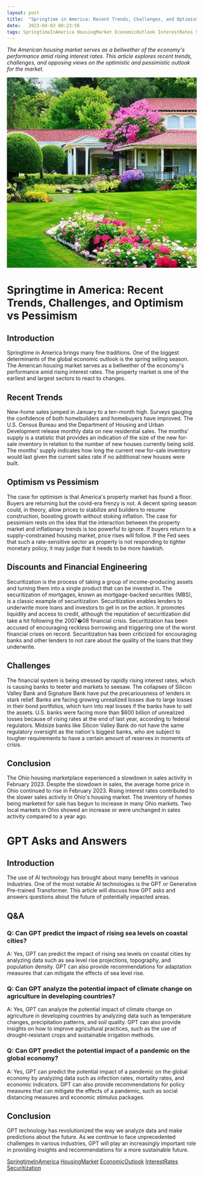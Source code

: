 ```yaml
---
layout: post
title:  "Springtime in America: Recent Trends, Challenges, and Optimism vs Pessimism"
date:   2023-04-03 00:23:56 
tags: SpringtimeInAmerica HousingMarket EconomicOutlook InterestRates Securitization
---
```

*The American housing market serves as a bellwether of the economy's performance amid rising interest rates. This article explores recent trends, challenges, and opposing views on the optimistic and pessimistic outlook for the market.*

![A bright and sunny image of a suburban house with a well-manicured lawn and blooming flowers, conveying a sense of warmth and comfort.](/assets/fdfaad69-f1c8-4bd9-9a4d-6341ff378c0c.jpg)

# Springtime in America: Recent Trends, Challenges, and Optimism vs Pessimism

## Introduction
Springtime in America brings many fine traditions. One of the biggest determinants of the global economic outlook is the spring selling season. The American housing market serves as a bellwether of the economy's performance amid rising interest rates. The property market is one of the earliest and largest sectors to react to changes.

## Recent Trends
New-home sales jumped in January to a ten-month high. Surveys gauging the confidence of both homebuilders and homebuyers have improved. The U.S. Census Bureau and the Department of Housing and Urban Development release monthly data on new residential sales. The months' supply is a statistic that provides an indication of the size of the new for-sale inventory in relation to the number of new houses currently being sold. The months' supply indicates how long the current new for-sale inventory would last given the current sales rate if no additional new houses were built.

## Optimism vs Pessimism
The case for optimism is that America's property market has found a floor. Buyers are returning but the covid-era frenzy is not. A decent spring season could, in theory, allow prices to stabilize and builders to resume construction, boosting growth without stoking inflation. The case for pessimism rests on the idea that the interaction between the property market and inflationary trends is too powerful to ignore. If buyers return to a supply-constrained housing market, price rises will follow. If the Fed sees that such a rate-sensitive sector as property is not responding to tighter monetary policy, it may judge that it needs to be more hawkish.

## Discounts and Financial Engineering
Securitization is the process of taking a group of income-producing assets and turning them into a single product that can be invested in. The securitization of mortgages, known as mortgage-backed securities (MBS), is a classic example of securitization. Securitization enables lenders to underwrite more loans and investors to get in on the action. It promotes liquidity and access to credit, although the reputation of securitization did take a hit following the 2007�08 financial crisis. Securitization has been accused of encouraging reckless borrowing and triggering one of the worst financial crises on record. Securitization has been criticized for encouraging banks and other lenders to not care about the quality of the loans that they underwrite.

## Challenges
The financial system is being stressed by rapidly rising interest rates, which is causing banks to teeter and markets to seesaw. The collapses of Silicon Valley Bank and Signature Bank have put the precariousness of lenders in stark relief. Banks are facing growing unrealized losses due to large losses in their bond portfolios, which turn into real losses if the banks have to sell the assets. U.S. banks were facing more than $600 billion of unrealized losses because of rising rates at the end of last year, according to federal regulators. Midsize banks like Silicon Valley Bank do not have the same regulatory oversight as the nation's biggest banks, who are subject to tougher requirements to have a certain amount of reserves in moments of crisis.

## Conclusion
The Ohio housing marketplace experienced a slowdown in sales activity in February 2023. Despite the slowdown in sales, the average home price in Ohio continued to rise in February 2023. Rising interest rates contributed to the slower sales activity in Ohio's housing market. The inventory of homes being marketed for sale has begun to increase in many Ohio markets. Two local markets in Ohio showed an increase or were unchanged in sales activity compared to a year ago.

# GPT Asks and Answers

## Introduction
The use of AI technology has brought about many benefits in various industries. One of the most notable AI technologies is the GPT or Generative Pre-trained Transformer. This article will discuss how GPT asks and answers questions about the future of potentially impacted areas.

## Q&A

### Q: Can GPT predict the impact of rising sea levels on coastal cities?
A: Yes, GPT can predict the impact of rising sea levels on coastal cities by analyzing data such as sea level rise projections, topography, and population density. GPT can also provide recommendations for adaptation measures that can mitigate the effects of sea level rise.

### Q: Can GPT analyze the potential impact of climate change on agriculture in developing countries?
A: Yes, GPT can analyze the potential impact of climate change on agriculture in developing countries by analyzing data such as temperature changes, precipitation patterns, and soil quality. GPT can also provide insights on how to improve agricultural practices, such as the use of drought-resistant crops and sustainable irrigation methods.

### Q: Can GPT predict the potential impact of a pandemic on the global economy?
A: Yes, GPT can predict the potential impact of a pandemic on the global economy by analyzing data such as infection rates, mortality rates, and economic indicators. GPT can also provide recommendations for policy measures that can mitigate the effects of a pandemic, such as social distancing measures and economic stimulus packages.

## Conclusion
GPT technology has revolutionized the way we analyze data and make predictions about the future. As we continue to face unprecedented challenges in various industries, GPT will play an increasingly important role in providing insights and recommendations for a more sustainable future.

[SpringtimeInAmerica](/tags/SpringtimeInAmerica) [HousingMarket](/tags/HousingMarket) [EconomicOutlook](/tags/EconomicOutlook) [InterestRates](/tags/InterestRates) [Securitization](/tags/Securitization)